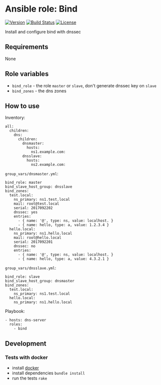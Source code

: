 # Ansible role: Bind
[![Version](https://img.shields.io/badge/latest_version-0.1.0-green.svg)](https://github.com/nishiki/ansible-role-bind/releases)
[![Build Status](https://travis-ci.org/nishiki/ansible-role-bind.svg?branch=master)](https://travis-ci.org/nishiki/ansible-role-bind)
[![License](https://img.shields.io/badge/license-Apache--2.0-blue.svg)](https://github.com/nishiki/ansible-role-bind/blob/master/LICENSE)

Install and configure bind with dnssec

## Requirements

None

## Role variables

 * `bind_role` - the role `master` or `slave`, don't generate dnssec key on `slave`
 * `bind_zones` - the dns zones

## How to use

Inventory:

```
all:
  children:
    dns:
      children:
        dnsmaster:
          hosts:
            ns1.example.com:
        dnsslave:
          hosts:
            ns2.example.com:
```

`group_vars/dnsmaster.yml`:

```
bind_role: master
bind_slave_host_group: dnsslave
bind_zones:
  test.local:
    ns_primary: ns1.test.local
    mail: root@test.local
    serial: 2017092202
    dnssec: yes
    entries:
      - { name: '@', type: ns, value: localhost. }
      - { name: hello, type: a, value: 1.2.3.4 }
  hello.local:
    ns_primary: ns1.hello.local
    mail: root@hello.local
    serial: 2017092201
    dnssec: no
    entries:
      - { name: '@', type: ns, value: localhost. }
      - { name: hello, type: a, value: 4.3.2.1 }
```

`group_vars/dnsslave.yml`:

```
bind_role: slave
bind_slave_host_group: dnsmaster
bind_zones:
  test.local:
    ns_primary: ns1.test.local
  hello.local:
    ns_primary: ns1.hello.local
```

Playbook:

```
- hosts: dns-server
  roles:
    - bind 
```

## Development
### Tests with docker

  * install [docker](https://docs.docker.com/engine/installation/)
  * install dependencies `bundle install`
  * run the tests `rake`
